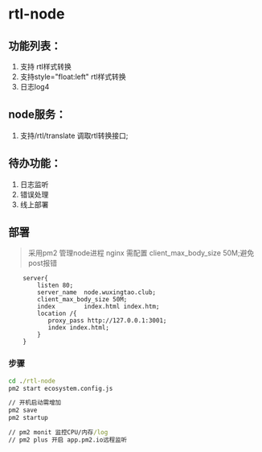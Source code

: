# rtl-node

## 功能列表：
1. 支持<style>a｛float:left｝</style> rtl样式转换
2. 支持style="float:left" rtl样式转换
3. 日志log4

## node服务：
1. 支持/rtl/translate 调取rtl转换接口;


## 待办功能：
1. 日志监听
2. 错误处理
3. 线上部署

## 部署
>采用pm2 管理node进程
>nginx 需配置 client_max_body_size 50M;避免post报错

```
    server{
        listen 80;
        server_name  node.wuxingtao.club;
        client_max_body_size 50M;
        index        index.html index.htm;
        location /{
           proxy_pass http://127.0.0.1:3001;
           index index.html;
        }
    }

```

### 步骤
```cmd
cd ./rtl-node
pm2 start ecosystem.config.js

// 开机启动需增加
pm2 save 
pm2 startup 

// pm2 monit 监控CPU/内存/log
// pm2 plus 开启 app.pm2.io远程监听
```
